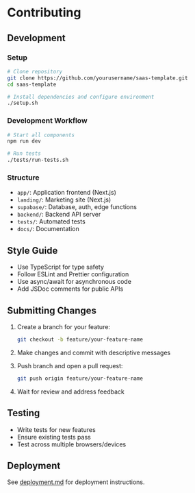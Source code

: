 # Contributing

## Development

### Setup

```bash
# Clone repository
git clone https://github.com/yourusername/saas-template.git
cd saas-template

# Install dependencies and configure environment
./setup.sh
```

### Development Workflow

```bash
# Start all components
npm run dev

# Run tests
./tests/run-tests.sh
```

### Structure

- `app/`: Application frontend (Next.js)
- `landing/`: Marketing site (Next.js) 
- `supabase/`: Database, auth, edge functions
- `backend/`: Backend API server
- `tests/`: Automated tests
- `docs/`: Documentation

## Style Guide

- Use TypeScript for type safety
- Follow ESLint and Prettier configuration
- Use async/await for asynchronous code
- Add JSDoc comments for public APIs

## Submitting Changes

1. Create a branch for your feature:
   ```bash
   git checkout -b feature/your-feature-name
   ```

2. Make changes and commit with descriptive messages

3. Push branch and open a pull request:
   ```bash
   git push origin feature/your-feature-name
   ```

4. Wait for review and address feedback

## Testing

- Write tests for new features
- Ensure existing tests pass
- Test across multiple browsers/devices

## Deployment

See [deployment.md](./deployment.md) for deployment instructions.
